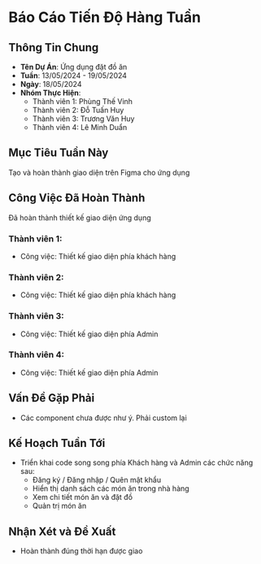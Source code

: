 # Báo Cáo Tiến Độ Hàng Tuần

## Thông Tin Chung
- **Tên Dự Án**: Ứng dụng đặt đồ ăn
- **Tuần**: 13/05/2024 - 19/05/2024
- **Ngày**: 18/05/2024
- **Nhóm Thực Hiện**: 
  - Thành viên 1: Phùng Thế Vinh
  - Thành viên 2: Đỗ Tuấn Huy
  - Thành viên 3: Trương Văn Huy
  - Thành viên 4: Lê Minh Duẩn

## Mục Tiêu Tuần Này
Tạo và hoàn thành giao diện trên Figma cho ứng dụng

## Công Việc Đã Hoàn Thành
Đã hoàn thành thiết kế giao diện ứng dụng

### Thành viên 1:
- Công việc: Thiết kế giao diện phía khách hàng

### Thành viên 2:
- Công việc: Thiết kế giao diện phía khách hàng

### Thành viên 3:
- Công việc: Thiết kế giao diện phía Admin

### Thành viên 4:
- Công việc: Thiết kế giao diện phía Admin

## Vấn Đề Gặp Phải
- Các component chưa được như ý. Phải custom lại

## Kế Hoạch Tuần Tới
- Triển khai code song song phía Khách hàng và Admin các chức năng sau:
    - Đăng ký / Đăng nhập / Quên mật khẩu
    - Hiển thị danh sách các món ăn trong nhà hàng
    - Xem chi tiết món ăn và đặt đồ
    - Quản trị món ăn

## Nhận Xét và Đề Xuất
- Hoàn thành đúng thời hạn được giao